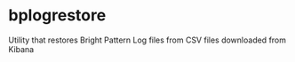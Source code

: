 # bplogrestore
Utility that restores Bright Pattern Log files from CSV files downloaded from Kibana

